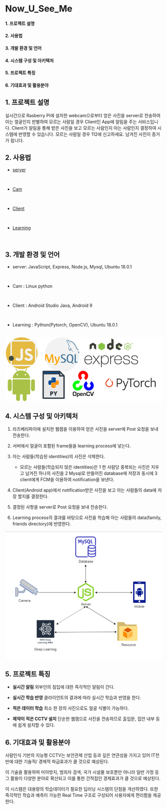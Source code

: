 # Now_U_See_Me

#### 1. 프로젝트 설명  
#### 2. 사용법
#### 3. 개발 환경 및 언어 
#### 4. 시스템 구성 및 아키텍처 
#### 5. 프로젝트 특징
#### 6. 기대효과 및 활용분야  
  
## 1. 프로젝트 설명

실시간으로 Rasberry Pi에 설치한 webcam으로부터 얻은 사진을 server로 전송하여 아는 얼굴인지 판별하여 모르는 사람일 경우 Client인 App에 알림을 주는 서비스입니다. Client가 알림을 통해 받은 사진을 보고 모르는 사람인지 아는 사람인지 결정하여 시스템에 반영할 수 있습니다. 모르는 사람일 경우 112에 신고하세요. 남겨진 사진이 증거가 됩니다.

## 2. 사용법

- [server](https://github.com/gyeomo/Now_U_See_Me/tree/master/server)
<br> 
  
- [Cam](https://github.com/gyeomo/Now_U_See_Me/tree/master/cam)
<br> 
  
- [Client](https://github.com/gyeomo/Now_U_See_Me/tree/master/mobile)
<br> 
  
- [Learning](https://github.com/gyeomo/Now_U_See_Me/tree/master/learn)
<br> 

## 3. 개발 환경 및 언어

- server: JavaScript, Express, Node.js, Mysql, Ubuntu 18.0.1  
<br> 
  
- Cam : Linux python  
<br> 
  
- Client : Android Studio Java, Android 9  
<br> 
  
- Learning : Python(Pytorch, OpenCV), Ubuntu 18.0.1  
<br> 

<img src="/descript_image/language.png">  
  
## 4. 시스템 구성 및 아키텍처

1. 라즈베리파이에 설치한 웹캠을 이용하여 얻은 사진을 server에 Post 요청을 보내 전송한다. 

2. 서버에서 얼굴이 포함된 frame들을 learning process에 넣는다.

3. 아는 사람들(학습된 identities)의 사진은 삭제한다.
    -  모르는 사람들(학습되지 않은 identities)은 1 한 사람당 중복되는 사진은 지우고 남겨진 하나의 사진을 2 Mysql로 만들어진 database에 저장과 동시에 3 client에게 FCM을 이용하여 notification을 보낸다.
    
4. Client(Android app)에서 notification받은 사진을 보고 아는 사람들의 data에 저장 할지를 결정한다.

5. 결정된 사항을 server로 Post 요청을 보내 전송한다.

6. Learning process의 결과를 바탕으로 사진을 학습해 아는 사람들의 data(family, friends directory)에 반영한다.
 
<img src="/descript_image/System_Structure.PNG">  

## 5. 프로젝트 특징

- **실시간 알림** 외부인의 침입에 대한 즉각적인 알림이 간다.  

- **실시간 학습 반영** 클라이언트의 결과에 따라 실시간 학습과 반영을 한다.  

- **적은 데이터 학습** 최소 한 장의 사진으로도 얼굴 식별이 가능하다.  

- **제약이 적은 CCTV 설치** 단순한 웹캠으로 사진을 전송하므로 출입문, 집안 내부 등에 쉽게 설치할 수 있다.  


## 6. 기대효과 및 활용분야

사람인식 기반의 지능형 CCTV는 보안관제 산업 등과 깊은 연관성을 가지고 있어 IT전반에 대한 기술적/ 경제적 파급효과가 클 것으로 예상된다. 
<br> 

이 기술을 활용하여 미아방지, 범죄자 검색, 국가 시설물 보호뿐만 아니라 일반 가정 등 그 활용이 다양한 분야로 확산되고 이를 통한 간적접인 경제효과가 클 것으로 예상된다.
<br>

 이 시스템은 대용량의 학습데이터가 필요한 딥러닝 시스템의 단점을 개선하였다. 또한 즉각적인 학습과 예측이 가능한 Real Time  구조로 구성되어 사용자에게 편리함을 제공한다.
